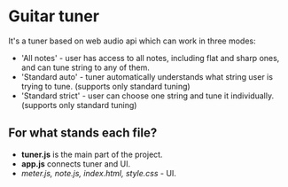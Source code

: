 # Guitar tuner

It's a tuner based on web audio api which can work in three modes:
- 'All notes' - user has access to all notes, including flat and sharp ones, and can tune string to any of them.
- 'Standard auto' - tuner automatically understands what string user is trying to tune. (supports only standard tuning)
- 'Standard strict' - user can choose one string and tune it individually. (supports only standard tuning)

## For what stands each file?

- **tuner.js** is the main part of the project.
- **app.js** connects tuner and UI.
- *meter.js, note.js, index.html, style.css* - UI.
